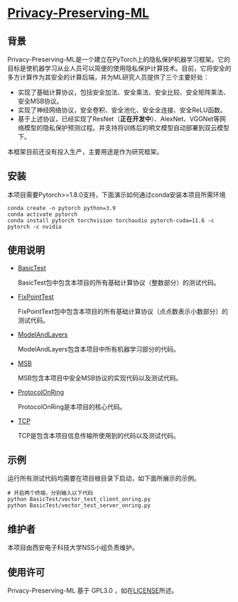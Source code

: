 # **[Privacy-Preserving-ML](https://gitee.com/ruetrash/Privacy-Preserving-ML)**

## 背景

Privacy-Preserving-ML是一个建立在PyTorch上的隐私保护机器学习框架。它的目标是使机器学习从业人员可以简便的使用隐私保护计算技术。目前，它将安全的多方计算作为其安全的计算后端，并为ML研究人员提供了三个主要好处：

- 实现了基础计算协议，包括安全加法、安全乘法、安全比较、安全矩阵乘法、安全MSB协议。
- 实现了神经网络协议，安全卷积、安全池化、安全全连接、安全ReLU函数。
- 基于上述协议，已经实现了ResNet（**正在开发中**）、AlexNet、VGGNet等网络模型的隐私保护预测过程。并支持将训练后的明文模型自动部署到双云模型下。

本框架目前还没有投入生产，主要用途是作为研究框架。

## 安装

本项目需要Pytorch>=1.8.0支持，下面演示如何通过conda安装本项目所需环境

```
conda create -n pytorch python=3.9
conda activate pytorch
conda install pytorch torchvision torchaudio pytorch-cuda=11.6 -c pytorch -c nvidia
```

## 使用说明

- [BasicTest](https://github.com/BigTimerr/Privacy-Preserving-ML/tree/main/BasicTest)

  BasicTest包中包含本项目的所有基础计算协议（整数部分）的测试代码。

- [FixPointTest](https://github.com/BigTimerr/Privacy-Preserving-ML/tree/main/FixPointTest)

  FixPointText包中包含本项目的所有基础计算协议（点点数表示小数部分）的测试代码。

- [ModelAndLayers](https://github.com/BigTimerr/Privacy-Preserving-ML/tree/main/ModelAndLayers)

  ModelAndLayers包含本项目中所有机器学习部分的代码。

- [MSB](https://github.com/BigTimerr/Privacy-Preserving-ML/tree/main/MSB)

  MSB包含本项目中安全MSB协议的实现代码以及测试代码。

- [ProtocolOnRing](https://github.com/BigTimerr/Privacy-Preserving-ML/tree/main/ProtocolOnRing)

  ProtocolOnRing是本项目的核心代码。

- [TCP](https://github.com/BigTimerr/Privacy-Preserving-ML/tree/main/TCP)

  TCP是包含本项目信息传输所使用到的代码以及测试代码。

## 示例
运行所有测试代码均需要在项目根目录下启动，如下面所展示的示例。
```
# 开启两个终端，分别输入以下代码
python BasicTest/vector_test_client_onring.py
python BasicTest/vector_test_server_onring.py
```



## 维护者

本项目由西安电子科技大学NSS小组负责维护。

## 使用许可

Privacy-Preserving-ML 基于 GPL3.0 ，如在[LICENSE](https://gitee.com/ruetrash/Privacy-Preserving-ML/blob/main/LICENSE)所述。

